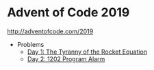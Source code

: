 # Advent of Code 2019

http://adventofcode.com/2019

- Problems
    - [Day 1: The Tyranny of the Rocket Equation](day01/main.go)
    - [Day 2: 1202 Program Alarm](day02/main.go)


